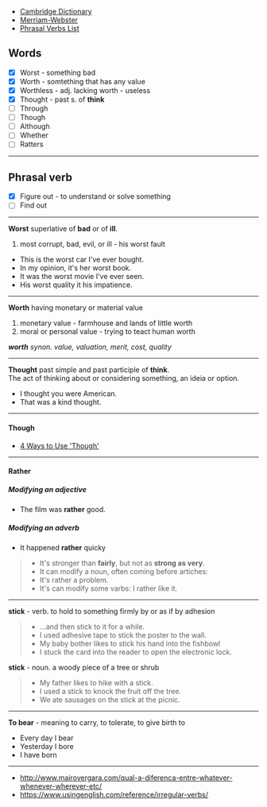 - [Cambridge Dictionary](https://dictionary.cambridge.org/)
- [Merriam-Webster](https://www.merriam-webster.com/)
- [Phrasal Verbs List](https://www.englishclub.com/vocabulary/phrasal-verbs-list.htm)

Words
-----

- [x] Worst - something bad
- [x] Worth - somtething that has any value
- [x] Worthless - adj. lacking worth - useless 
- [x] Thought - past s. of **think**
- [ ] Through
- [ ] Though
- [ ] Although
- [ ] Whether
- [ ] Ratters

---

Phrasal verb
------------

- [x] Figure out - to understand or solve something
- [ ] Find out

---

**Worst** superlative of **bad** or of **ill**.
1. most corrupt, bad, evil, or ill - his worst fault

- This is the worst car I've ever bought.
- In my opinion, it's her worst book.
- It was the worst movie I've ever seen.
- His worst quality it his impatience.

---

**Worth** having monetary or material value 
1. monetary value - farmhouse and lands of little worth
2. moral or personal value - trying to teact human worth

_**worth** synon. value, valuation, merit, cost, quality_

---

**Thought** past simple and past participle of **think**.  
The act of thinking about or considering something, an ideia or option.

- I thought you were American.
- That was a kind thought.


----

#### Though

- [4 Ways to Use 'Though'](https://www.ecenglish.com/learnenglish/lessons/4-ways-use-though)

------

#### Rather

##### Modifying an adjective
- The film was **rather** good.

##### Modifying an adverb
- It happened **rather** quicky


> - It's stronger than **fairly**, but not as **strong as very**.
> - It can modify a noun, often coming before artiches:
> - It's rather a problem.
> - It's can modify some varbs: I rather like it.

----


**stick** - verb. to hold to something firmly by or as if by adhesion

> - ...and then stick to it for a while.
> - I used adhesive tape to stick the poster to the wall.
> - My baby bother likes to stick his hand into the fishbowl
> - I stuck the card into the reader to open the electronic lock.

**stick** - noun. a woody piece of a tree or shrub

> - My father likes to hike with a stick.
> - I used a stick to knock the fruit off the tree.
> - We ate sausages on the stick at the picnic.

---

**To bear** - meaning to carry, to tolerate, to give birth to
- Every day I bear
- Yesterday I bore
- I have born

---

- http://www.mairovergara.com/qual-a-diferenca-entre-whatever-whenever-wherever-etc/
- https://www.usingenglish.com/reference/irregular-verbs/
